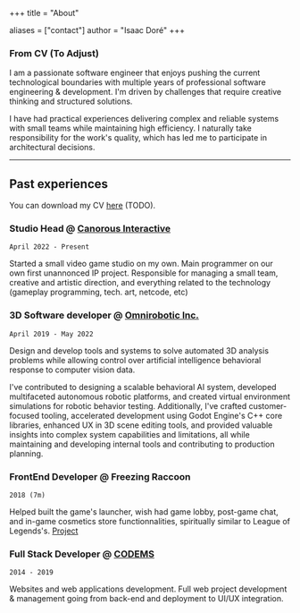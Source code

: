 +++
title = "About"

aliases = ["contact"]
author = "Isaac Doré"
+++


### From CV (To Adjust)
I am a passionate software engineer that enjoys pushing the current technological boundaries with multiple years of professional software engineering & development.
I'm driven by challenges that require creative thinking and structured solutions.

I have had practical experiences delivering complex and reliable systems with small teams while maintaining high efficiency.
I naturally take responsibility for the work's quality, which has led me to participate in architectural decisions.


---
## Past experiences
You can download my CV [here]() (TODO).

### Studio Head @ [Canorous Interactive](http://canorousinteractive.com)
`April 2022 - Present`

Started a small video game studio on my own. Main programmer on our own first unannonced IP project.
Responsible for managing a small team, creative and artistic direction, and everything related to the technology (gameplay programming, tech. art, netcode, etc)

### 3D Software developer @ [Omnirobotic Inc.](https://omnirobotic.com/)
`April 2019 - May 2022`

Design and develop tools and systems to solve automated 3D analysis problems while allowing control over artificial intelligence behavioral response to computer vision data. 

I've contributed to designing a scalable behavioral AI system, developed multifaceted autonomous robotic platforms, and created virtual environment simulations for robotic behavior testing. Additionally, I've crafted customer-focused tooling, accelerated development using Godot Engine's C++ core libraries, enhanced UX in 3D scene editing tools, and provided valuable insights into complex system capabilities and limitations, all while maintaining and developing internal tools and contributing to production planning.

### FrontEnd Developer @ Freezing Raccoon
`2018 (7m)`

Helped built the game's launcher, wish had game lobby, post-game chat, and in-game cosmetics store functionnalities, spiritually similar to League of Legends's. [Project](/projects/forge_launcher)

### Full Stack Developer @ [CODEMS](https://codems.ca/)
`2014 - 2019`

Websites and web applications development. Full web project development & management going from back-end and deployment to UI/UX integration.


